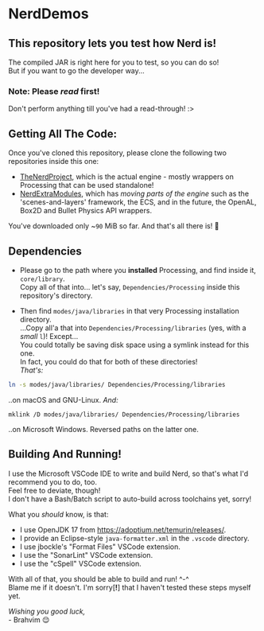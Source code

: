 # NerdDemos

## This repository lets you test how Nerd is!

The compiled JAR is right here for you to test, so you can do so!  
But if you want to go the developer way...

### Note: Please *read* first!

Don't perform anything till you've had a read-through! :>

## Getting All The Code:

Once you've cloned this repository, please clone the following two repositories inside this one:

- [TheNerdProject](https://github.com/Brahvim/TheNerdProject), which is the actual engine - mostly wrappers on Processing that can be used standalone!
- [NerdExtraModules](https://github.com/Brahvim/NerdExtraModules), which has *moving parts of the engine* such as the 'scenes-and-layers' framework, the ECS, and in the future, the OpenAL, Box2D and Bullet Physics API wrappers.

You've downloaded only ~`90` MiB so far. And that's all there is! 🎉

## Dependencies

- Please go to the path where you **installed** Processing, and find inside it, `core/library`.  
Copy all of that into... let's say, `Dependencies/Processing` inside this repository's directory.

- Then find `modes/java/libraries` in that very Processing installation directory.  
...Copy all'a that into `Dependencies/Processing/libraries` (yes, with a *small* `l`)! Except...  
You could totally be saving disk space using a symlink instead for this one.  
In fact, you could do that for both of these directories!  
*That's:*

```bash
ln -s modes/java/libraries/ Dependencies/Processing/libraries
```

..on macOS and GNU-Linux. *And:*

```batch
mklink /D modes/java/libraries/ Dependencies/Processing/libraries
```

..on Microsoft Windows. Reversed paths on the latter one.

## Building And Running!

I use the Microsoft VSCode IDE to write and build Nerd, so that's what I'd recommend you to do, too.  
Feel free to deviate, though!  
I don't have a Bash/Batch script to auto-build across toolchains yet, sorry!  

What you *should* know, is that:

- I use OpenJDK 17 from <https://adoptium.net/temurin/releases/>.
- I provide an Eclipse-style `java-formatter.xml` in the `.vscode` directory.
- I use jbockle's "Format Files" VSCode extension.
- I use the "SonarLint" VSCode extension.
- I use the "cSpell" VSCode extension.

With all of that, you should be able to build and run! ^-^  
Blame me if it doesn't. I'm sorry[**!**] that I haven't tested these steps myself yet.  

*Wishing you good luck,*  
\- Brahvim 😌
